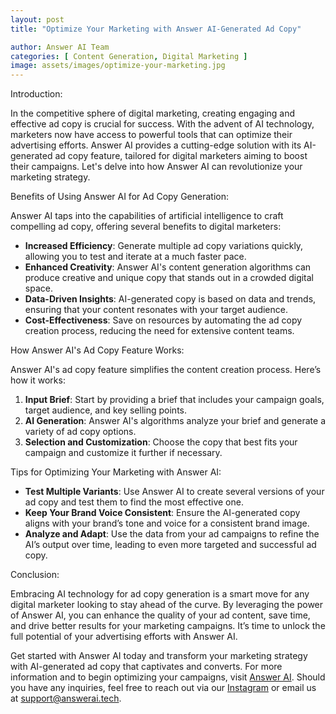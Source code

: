 ```yaml
---
layout: post
title: "Optimize Your Marketing with Answer AI-Generated Ad Copy"

author: Answer AI Team
categories: [ Content Generation, Digital Marketing ]
image: assets/images/optimize-your-marketing.jpg
---
```


Introduction:

In the competitive sphere of digital marketing, creating engaging and effective ad copy is crucial for success. With the advent of AI technology, marketers now have access to powerful tools that can optimize their advertising efforts. Answer AI provides a cutting-edge solution with its AI-generated ad copy feature, tailored for digital marketers aiming to boost their campaigns. Let's delve into how Answer AI can revolutionize your marketing strategy.

Benefits of Using Answer AI for Ad Copy Generation:

Answer AI taps into the capabilities of artificial intelligence to craft compelling ad copy, offering several benefits to digital marketers:

- **Increased Efficiency**: Generate multiple ad copy variations quickly, allowing you to test and iterate at a much faster pace.
- **Enhanced Creativity**: Answer AI's content generation algorithms can produce creative and unique copy that stands out in a crowded digital space.
- **Data-Driven Insights**: AI-generated copy is based on data and trends, ensuring that your content resonates with your target audience.
- **Cost-Effectiveness**: Save on resources by automating the ad copy creation process, reducing the need for extensive content teams.

How Answer AI's Ad Copy Feature Works:

Answer AI's ad copy feature simplifies the content creation process. Here’s how it works:

1. **Input Brief**: Start by providing a brief that includes your campaign goals, target audience, and key selling points.
2. **AI Generation**: Answer AI's algorithms analyze your brief and generate a variety of ad copy options.
3. **Selection and Customization**: Choose the copy that best fits your campaign and customize it further if necessary.

Tips for Optimizing Your Marketing with Answer AI:

- **Test Multiple Variants**: Use Answer AI to create several versions of your ad copy and test them to find the most effective one.
- **Keep Your Brand Voice Consistent**: Ensure the AI-generated copy aligns with your brand’s tone and voice for a consistent brand image.
- **Analyze and Adapt**: Use the data from your ad campaigns to refine the AI’s output over time, leading to even more targeted and successful ad copy.

Conclusion:

Embracing AI technology for ad copy generation is a smart move for any digital marketer looking to stay ahead of the curve. By leveraging the power of Answer AI, you can enhance the quality of your ad content, save time, and drive better results for your marketing campaigns. It’s time to unlock the full potential of your advertising efforts with Answer AI.

Get started with Answer AI today and transform your marketing strategy with AI-generated ad copy that captivates and converts. For more information and to begin optimizing your campaigns, visit [Answer AI][answerai-website]. Should you have any inquiries, feel free to reach out via our [Instagram][answerai-insta] or email us at [support@answerai.tech][answerai-support].

[answerai-website]: https://answerai.tech
[answerai-insta]: https://instagram.com/answerai.tech
[answerai-support]: mailto:support@answerai.tech
